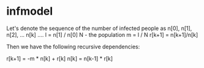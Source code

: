 # infmodel

Let's denote the sequence of the number of infected people as n[0], n[1], n[2], ... n[k] ....
l = n[1] / n[0]
N - the population
m = l / N
r[k+1] = n[k+1]/n[k]

Then we have the following recursive dependencies: 

r[k+1] = -m * n[k] + r[k]
n[k] = n[k-1] * r[k]


